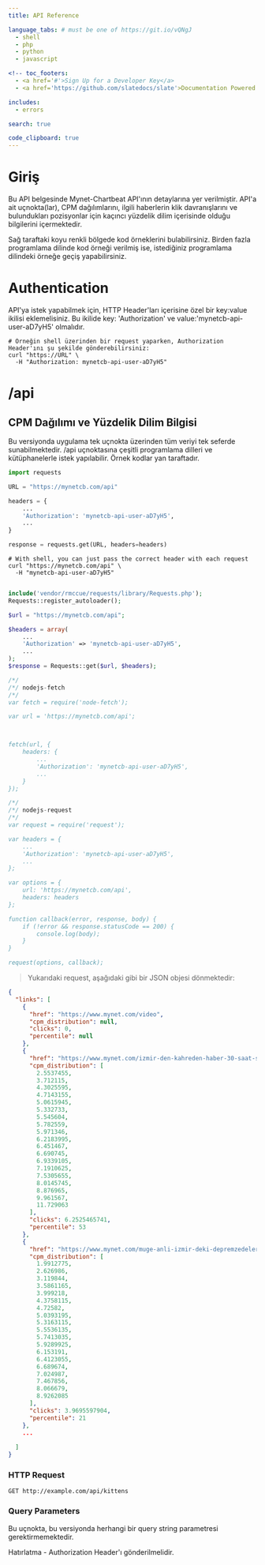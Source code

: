 ```yaml
---
title: API Reference

language_tabs: # must be one of https://git.io/vQNgJ
  - shell
  - php
  - python
  - javascript

<!-- toc_footers:
  - <a href='#'>Sign Up for a Developer Key</a>
  - <a href='https://github.com/slatedocs/slate'>Documentation Powered by Slate</a> -->

includes:
  - errors

search: true

code_clipboard: true
---
```


# Giriş

Bu API belgesinde Mynet-Chartbeat API'ının detaylarına yer verilmiştir. API'a ait uçnokta(lar), CPM dağılımlarını, ilgili haberlerin klik davranışlarını ve bulundukları pozisyonlar için kaçıncı yüzdelik dilim içerisinde olduğu bilgilerini içermektedir. 

Sağ taraftaki koyu renkli bölgede kod örneklerini bulabilirsiniz. Birden fazla programlama dilinde kod örneği verilmiş ise, istediğiniz programlama dilindeki örneğe geçiş yapabilirsiniz.


# Authentication

API'ya istek yapabilmek için, HTTP Header'ları içerisine özel bir key:value ikilisi eklemelisiniz. Bu ikilide key: 'Authorization' ve value:'mynetcb-api-user-aD7yH5' olmalıdır. 

```shell
# Örneğin shell üzerinden bir request yaparken, Authorization Header'ını şu şekilde gönderebilirsiniz:
curl "https://URL" \
  -H "Authorization: mynetcb-api-user-aD7yH5"
```



# /api

## CPM Dağılımı ve Yüzdelik Dilim Bilgisi

Bu versiyonda uygulama tek uçnokta üzerinden tüm veriyi tek seferde sunabilmektedir. /api uçnoktasına çeşitli programlama dilleri ve kütüphanelerle istek yapılabilir. Örnek kodlar yan taraftadır. 

```python
import requests

URL = "https://mynetcb.com/api"

headers = {
    ...
    'Authorization': 'mynetcb-api-user-aD7yH5',
    ...
}

response = requests.get(URL, headers=headers)
```


```shell
# With shell, you can just pass the correct header with each request
curl "https://mynetcb.com/api" \
  -H "mynetcb-api-user-aD7yH5"
```

```php

include('vendor/rmccue/requests/library/Requests.php');
Requests::register_autoloader();

$url = "https://mynetcb.com/api";

$headers = array(
    ...
    'Authorization' => 'mynetcb-api-user-aD7yH5',
    ...
);
$response = Requests::get($url, $headers);

```

```javascript
/*/
/*/ nodejs-fetch
/*/
var fetch = require('node-fetch');

var url = 'https://mynetcb.com/api';



fetch(url, {
    headers: {
        ...
        'Authorization': 'mynetcb-api-user-aD7yH5',
        ...
    }
});

```

```javascript
/*/
/*/ nodejs-request
/*/
var request = require('request');

var headers = {
    ...
    'Authorization': 'mynetcb-api-user-aD7yH5',
    ...
};

var options = {
    url: 'https://mynetcb.com/api',
    headers: headers
};

function callback(error, response, body) {
    if (!error && response.statusCode == 200) {
        console.log(body);
    }
}

request(options, callback);

```


> Yukarıdaki request, aşağıdaki gibi bir JSON objesi dönmektedir: 

```json
{
  "links": [
    {
      "href": "https://www.mynet.com/video",
      "cpm_distribution": null,
      "clicks": 0,
      "percentile": null
    },
    {
      "href": "https://www.mynet.com/izmir-den-kahreden-haber-30-saat-sonra-enkazdan-cikarilan-kisinin-oldugu-belirlendi-110106634879",
      "cpm_distribution": [
        2.5537455,
        3.712115,
        4.3025595,
        4.7143155,
        5.0615945,
        5.332733,
        5.545604,
        5.782559,
        5.971346,
        6.2183995,
        6.451467,
        6.690745,
        6.9339105,
        7.1910625,
        7.5305655,
        8.0145745,
        8.876965,
        9.961567,
        11.729063
      ],
      "clicks": 6.2525465741,
      "percentile": 53
    },
    {
      "href": "https://www.mynet.com/muge-anli-izmir-deki-depremzedeler-icin-mobil-asevi-gonderdi-303575-mymagazin",
      "cpm_distribution": [
        1.9912775,
        2.626986,
        3.119844,
        3.5861165,
        3.999218,
        4.3758115,
        4.72582,
        5.0393195,
        5.3163115,
        5.5536135,
        5.7413035,
        5.9289925,
        6.153191,
        6.4123055,
        6.689674,
        7.024987,
        7.467856,
        8.066679,
        8.9262085
      ],
      "clicks": 3.9695597904,
      "percentile": 21
    },
    ...
    
  ]
}
```



### HTTP Request

`GET http://example.com/api/kittens`

### Query Parameters

Bu uçnokta, bu versiyonda herhangi bir query string parametresi gerektirmemektedir. 

<aside class="success">
Hatırlatma - Authorization Header'ı gönderilmelidir. 
</aside>

